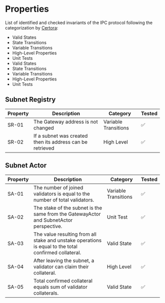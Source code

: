 # Properties

List of identified and checked invariants of the IPC protocol following the categorization by [Certora](https://github.com/Certora/Tutorials/blob/master/06.Lesson_ThinkingProperties/Categorizing_Properties.pdf):

-   Valid States
-   State Transitions
-   Variable Transitions
-   High-Level Properties
-   Unit Tests
-   Valid States
-   State Transitions
-   Variable Transitions
-   High-Level Properties
-   Unit Tests

## Subnet Registry

| Property | Description                                                | Category             | Tested |
| -------- | ---------------------------------------------------------- | -------------------- | ------ |
| SR-01    | The Gateway address is not changed                         | Variable Transitions | ✅     |
| SR-02    | If a subnet was created then its address can be retrieved | High Level           | ✅     |

## Subnet Actor

| Property | Description                                                                                           | Category             | Tested |
| -------- | ----------------------------------------------------------------------------------------------------- | -------------------- | ------ |
| SA-01    | The number of joined validators is equal to the number of total validators.                           | Variable Transitions | ✅     |
| SA-02    | The stake of the subnet is the same from the GatewayActor and SubnetActor perspective.                | Unit Test            | ✅     |
| SA-03    | The value resulting from all stake and unstake operations is equal to the total confirmed collateral. | Valid State          | ✅     |
| SA-04    | After leaving the subnet, a validator can claim their collateral.                                     | High Level           | ✅     |
| SA-05    | Total confirmed collateral equals sum of validator collaterals.                                       | Valid State          | ✅     |
